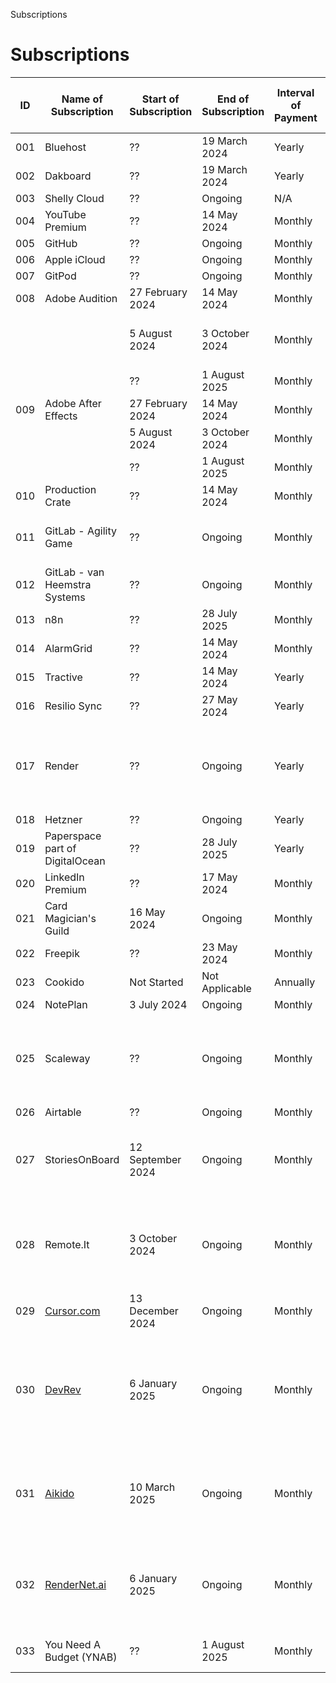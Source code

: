 Subscriptions
# Subscriptions

| ID | Name of Subscription | Start of Subscription | End of Subscription | Interval of Payment | Payment Amount per Interval | Comments |
| -- | -- | -- | -- | -- | -- | -- |
| 001 | Bluehost | ?? | 19 March 2024 | Yearly | ~$ 251.76~ | Cancelled |
| 002 | Dakboard | ?? | 19 March 2024 | Yearly | ~$ ??~ | Cancelled |
| 003 | Shelly Cloud | ?? | Ongoing | N/A | $ Free | |
| 004 | YouTube Premium | ?? | 14 May 2024 | Monthly | ~£ 10.32~ | Cancelled |
| 005 | GitHub | ?? | Ongoing | Monthly | £ 20.00 | |
| 006 | Apple iCloud | ?? | Ongoing | Monthly | £ 4.99 | |
| 007 | GitPod | ?? | Ongoing | Monthly | £ 7.97 | |
| 008 | Adobe Audition | 27 February 2024 | 14 May 2024 | Monthly | ~€ 34.99~ | Cancelled |
| | | 5 August 2024 | 3 October 2024 | Monthly | ~€ 34.99~ | For Movie The Hall of Fame, Cancelled |
| | | ?? | 1 August 2025 | Monthly | ~€ 39.64~ | Cancelled |
| 009 | Adobe After Effects | 27 February 2024 | 14 May 2024 | Monthly | ~€ 39.64~ | Cancelled |
| | | 5 August 2024 | 3 October 2024 | Monthly | ~€ 39.64~ | Learning Element 3D |
| | | ?? | 1 August 2025 | Monthly | ~€ 39.64~ | Cancelled |
| 010 | Production Crate | ?? | 14 May 2024 | Monthly | ~£ 12.30~ | Cancelled |
| 011 | GitLab - Agility Game | ?? | Ongoing | Monthly | $ Free - Consider Premium $ 29.00 | |
| 012 | GitLab - van Heemstra Systems | ?? | Ongoing | Monthly | $ Free | |
| 013 | n8n | ?? | 28 July 2025 | Monthly | ~€ 10~ | Cancelled |
| 014 | AlarmGrid | ?? | 14 May 2024 | Monthly | ~$ 10.00~ | Cancelled |
| 015 | Tractive | ?? | 14 May 2024 | Yearly | ~$ ??~ | Cancelled |
| 016 | Resilio Sync | ?? | 27 May 2024 | Yearly | ~$ ??~ | Cancelled |
| 017 | Render | ?? | Ongoing | Yearly | $ ?? | Suspend all web services and database when not required, to not be billed |
| 018 | Hetzner | ?? | Ongoing | Yearly | $ ?? | |
| 019 | Paperspace part of DigitalOcean | ?? | 28 July 2025 | Yearly | ~$ ??~ | Deactivated (no payments)|
| 020 | LinkedIn Premium | ?? | 17 May 2024 | Monthly | ~€ 29.74~ | Cancelled |
| 021 | Card Magician's Guild | 16 May 2024 | Ongoing | Monthly | $ 27.00 | |
| 022 | Freepik | ?? | 23 May 2024 | Monthly | ~€ 18.15~ | Cancelled |
| 023 | Cookido | Not Started | Not Applicable | Annually | € 48.00 | |
| 024 | NotePlan | 3 July 2024 | Ongoing | Monthly | $ 9.99 | |
| 025 | Scaleway | ?? | Ongoing | Monthly | $ ?? | Suspend all web services and database when not required, to not be billed |
| 026 | Airtable | ?? | Ongoing | Monthly | $ Free | |
| 027 | StoriesOnBoard | 12 September 2024 | Ongoing | Monthly | $ 19.00 | Connected with Support to cancel subscription; still needs actioned|
| 028 | Remote.It | 3 October 2024 | Ongoing | Monthly | $ Free | Access your Home Docker Containers from Outside Your Home |
| 029 | [Cursor.com](https://www.cursor.com/) | 13 December 2024 | Ongoing | Monthly | $ 20.00 | AI Assistant in Visual Studio Code |
| 030 | [DevRev](https://devrev.ai/) | 6 January 2025 | Ongoing | Monthly | $ 9.99 | Software Build and Support Integration Platform (Unclear about payments, find out) |
| 031 | [Aikido](https://app/aikido.dev) | 10 March 2025 | Ongoing | Monthly | $ Free | AI Assistant in Repository Code Security Vulnerability Scanning |
| 032 | [RenderNet.ai](https://app.rendernet.ai/) | 6 January 2025 | Ongoing | Monthly | $ 9.00 | AI Video Generation Platform - Here I Host My Own Lifelike Avatar |
| 033 | You Need A Budget (YNAB) | ?? | 1 August 2025 | Monthly | $ ~14.99~ | Cancelled: Budgetting Service |


